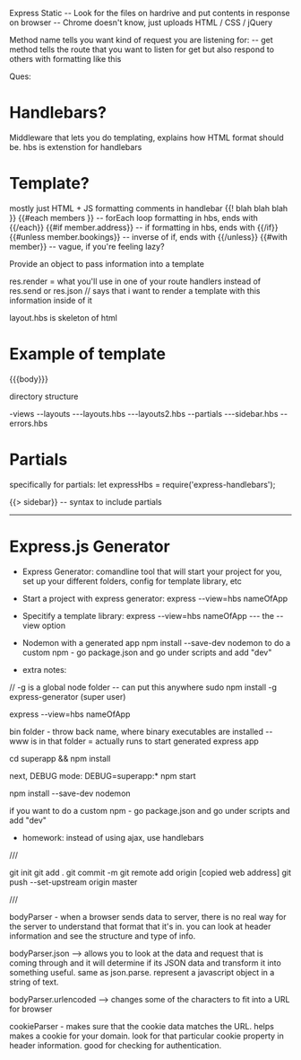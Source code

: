 Express Static 
-- Look for the files on hardrive and put contents in response on browser
-- Chrome doesn't know, just uploads HTML / CSS / jQuery

Method name tells you want kind of request you are listening for:
-- get method tells the route that you want to listen for get but also respond to others with formatting like this

Ques:

# Handlebars?
Middleware that lets you do templating, explains how HTML format should be. hbs is extenstion for handlebars

# Template?
mostly just HTML + JS formatting
comments in handlebar {{! blah blah blah }}
{{#each members }} -- forEach loop formatting in hbs, ends with {{/each}}
{{#if member.address}} -- if formatting in hbs, ends with {{/if}}
{{#unless member.bookings}} -- inverse of if, ends with {{/unless}}
{{#with member}} -- vague, if you're feeling lazy?

Provide an object to pass information into a template

res.render = what you'll use in one of your route handlers instead of res.send or res.json // says that i want to render a template with this information inside of it

layout.hbs is skeleton of html

# Example of template

<!DOCTYPE html>
<html>
    <head>
        <title>{{title}}</title>
        <link rel="stylesheet" href=>
    </head>
    <body>
        {{{body}}}
    </body>
</html>

directory structure

-views
--layouts
---layouts.hbs
---layouts2.hbs
--partials
---sidebar.hbs
--errors.hbs

# Partials

specifically for partials:
let expressHbs = require('express-handlebars');

{{> sidebar}} -- syntax to include partials

------

# Express.js Generator

* Express Generator: comandline tool that will start your project for you, set up your different folders, config for template library, etc

* Start a project with express generator: 
express --view=hbs nameOfApp

* Specitify a template library: 
express --view=hbs nameOfApp --- the --view option

* Nodemon with a generated app
npm install --save-dev nodemon
to do a custom npm - go package.json and go under scripts and add "dev"

* extra notes:

// -g is a global node folder -- can put this anywhere
sudo npm install -g express-generator (super user)

express --view=hbs nameOfApp

bin folder - throw back name, where binary executables are installed 
-- www is in that folder = actually runs to start generated express app

cd superapp && npm install

next, DEBUG mode:
DEBUG=superapp:* npm start

npm install --save-dev nodemon

if you want to do a custom npm - go package.json and go under scripts and add "dev"

* homework: instead of using ajax, use handlebars

///

git init
git add .
git commit -m 
git remote add origin [copied web address]
git push --set-upstream origin master

///

bodyParser - when a browser sends data to server, there is no real way for the server to understand that format that it's in. you can look at header information and see the structure and type of info. 

bodyParser.json --> allows you to look at the data and request that is coming through and it will determine if its JSON data and transform it into something useful. same as json.parse. represent a javascript object in a string of text. 

bodyParser.urlencoded --> changes some of the characters to fit into a URL for browser

cookieParser - makes sure that the cookie data matches the URL. helps makes a cookie for your domain. look for that particular cookie property in header information. good for checking for authentication. 